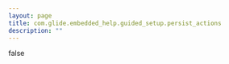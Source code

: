 ```yaml
---
layout: page
title: com.glide.embedded_help.guided_setup.persist_actions
description: ""
---
```

false